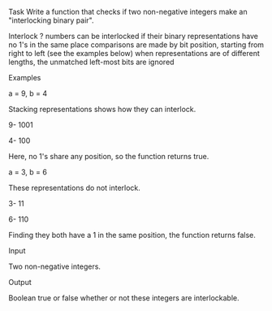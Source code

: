 Task Write a function that checks if two non-negative integers make an "interlocking binary pair".

Interlock ? numbers can be interlocked if their binary representations have no 1's in the same place comparisons are made by bit position, starting from right to left (see the examples below) when representations are of different lengths, the unmatched left-most bits are ignored

Examples

a = 9, b = 4

Stacking representations shows how they can interlock.

9- 1001

4- 100

Here, no 1's share any position, so the function returns true.

a = 3, b = 6

These representations do not interlock.

3- 11

6- 110

Finding they both have a 1 in the same position, the function returns false.

Input

Two non-negative integers.

Output

Boolean true or false whether or not these integers are interlockable.
